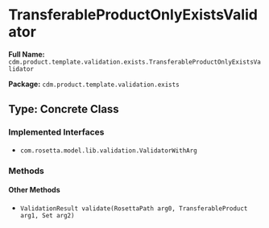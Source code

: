 # TransferableProductOnlyExistsValidator

**Full Name:** `cdm.product.template.validation.exists.TransferableProductOnlyExistsValidator`

**Package:** `cdm.product.template.validation.exists`

## Type: Concrete Class

### Implemented Interfaces

- `com.rosetta.model.lib.validation.ValidatorWithArg`

### Methods

#### Other Methods

- `ValidationResult validate(RosettaPath arg0, TransferableProduct arg1, Set arg2)`

